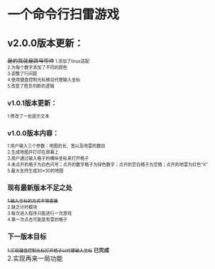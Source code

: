 # 一个命令行扫雷游戏  
## v2.0.0版本更新：  
<small>~~是的我就是跳号带师~~<small>
1.添加了linux适配  
2.为每个数字添加了不同的颜色  
3.调整了行间距  
4.使用键盘控制光标移动代替输入坐标  
5.改变了胜负判断的逻辑  
## v1.0.1版本更新：<br>
1.修改了一处提示文本<br>
## v1.0.0版本内容：<br>
1.用户输入三个参数：地图的长、宽以及地雷的数目<br>
2.生成地图并打印在屏幕上<br>
3.用户通过输入格子的横纵坐标来打开格子<br>
4.未点开的格子为白色问号；点开的数字格子为绿色数字；点开的空白格子为空格；点开的地雷为红色“X”<br>
5.最大支持生成30*30的地图<br>
## 现有最新版本不足之处<br>
~~1.输入坐标的方式不够直接~~<br>
2.缺乏计时模块<br>
3.每次进入程序只能进行一次游戏<br>
4.第一次点击可能是有雷的格子<br>
## 下一版本目标<br>
~~1.实现键盘控制光标打开格子以代替输入坐标~~  <big>**已完成**<big><br>
2.实现再来一局功能<br>

